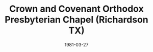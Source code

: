 ---
date: &id001 1981-03-27
end_date: null
location:
  address: null
  city: Richardson
  state: TX
minister:
- end: 1982-01-01
  name: Clarence Mays
  start: 1981-01-01
  type: Missionary
ministers:
- Clarence Mays
name: Crown and Covenant Orthodox Presbyterian Chapel
names:
- end: 1982-10-01
  name: Crown and Covenant Orthodox Presbyterian Chapel
  start: 1981-03-27
origination_date: *id001
raw_data: 'TX Richardson

  Crown and Covenant Orthodox Presbyterian Chapel  (March 27, 1981-October 1, 1982)

  Missionary: Clarence Mays, 1981-82

  '
received_from: null
states:
- TX
status:
  active: false
  end_date: 1982-10-01
  reason: null
  received_from: null
  withdrawal_to: null
title: Crown and Covenant Orthodox Presbyterian Chapel (Richardson TX)
year_established:
- 1981

---